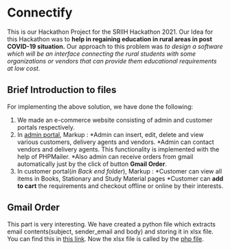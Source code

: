 # Connectify
This is our Hackathon Project for the SRIIH Hackathon 2021.
Our Idea for this Hackathon was to __help in regaining education in rural areas in post COVID-19 situation.__
Our approach to this problem was _to design a software which will be an interface connecting the rural students with some organizations or vendors that can provide them educational requirements at low cost._

## Brief Introduction to files

For implementing the above solution, we have done the following:
1. We made an e-commerce website consisting of admin and customer portals respectively.
2. In [admin portal](https://github.com/neha1609/Connectify/tree/main/Back%20end/admin), 
 Markup : *Admin can insert, edit, delete and view various customers, delivery agents and vendors.
          *Admin can contact vendors and delivery agents. This functionality is implemented with the help of PHPMailer.
          *Also admin can receive orders from gmail automatically just by the click of button **Gmail Order**.
3. In customer portal(_in Back end folder_), 
Markup : *Customer can view all items in Books, Stationary and Study Material pages
         *Customer can **add to cart** the requirements and checkout offline or online by their interests.

## Gmail Order

This part is very interesting. We have created a python file which extracts email contents(subject, sender_email and body) and storing it in xlsx file. You can find this in [this link](https://github.com/neha1609/Connectify/blob/main/Back%20end/Recieve_mail/fetchingEmailNewTrial%20(1).py).
Now the xlsx file is called by the [php file](https://github.com/neha1609/Connectify/blob/main/Back%20end/Recieve_mail/mail_recieved.php).


